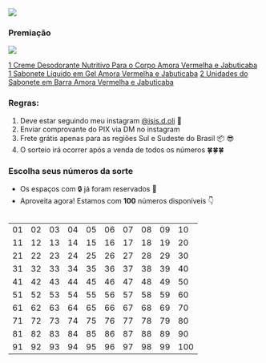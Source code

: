 <img src="https://user-images.githubusercontent.com/5923706/125210608-4dd93c00-e277-11eb-9a22-48676b4d5e55.png" >

### Premiação

<img src="https://user-images.githubusercontent.com/5923706/125210871-cab8e580-e278-11eb-9f4e-e4ac5de736c7.png" >

[1 Creme Desodorante Nutritivo Para o Corpo Amora Vermelha e Jabuticaba](https://www.natura.com.br/p/creme-desodorante-nutritivo-para-o-corpo-tododia-amora-vermelha-e-jabuticaba-400ml/88103?consultoria=isisdoliveira&list_position=3&list_title=Resultado%20de%20Busca)
[1 Sabonete Líquido em Gel Amora Vermelha e Jabuticaba](https://www.natura.com.br/p/sabonete-liquido-em-gel-amora-vermelha-e-jabuticaba-290g-300ml/5870?consultoria=isisdoliveira&list_position=2&list_title=Resultado%20de%20Busca)
[2 Unidades do Sabonete em Barra Amora Vermelha e Jabuticaba](https://www.natura.com.br/p/sabonete-em-barra-puro-vegetal-amora-vermelha-e-jabuticaba-tododia-5un-de-90g/87512?consultoria=isisdoliveira&list_position=1&list_title=Resultado%20de%20Busca)

### Regras:

1. Deve estar seguindo meu instagram <a href="https://www.instagram.com/isis.d.oli" class="fa fa-instagram">@isis.d.oli</a> 🎉
2. Enviar comprovante do PIX via DM no instagram
3. Frete grátis apenas para as regiões Sul e Sudeste do Brasil 📦 😎
4. O sorteio irá ocorrer após a venda de todos os números 🍀🍀🍀

### Escolha seus números da sorte

 - Os espaços com 🔒 já foram reservados 🧐
 - Aproveita agora! Estamos com **100** números disponíveis 👇

<div style="overflow-x:auto;">
  <table>
    <tr>
      <td>01</td>
      <td>02</td>
      <td>03</td>
      <td>04</td>
      <td>05</td>
      <td>06</td>
      <td>07</td>
      <td>08</td>
      <td>09</td>
      <td>10</td>
    </tr>
    <tr>
      <td>11</td>
      <td>12</td>
      <td>13</td>
      <td>14</td>
      <td>15</td>
      <td>16</td>
      <td>17</td>
      <td>18</td>
      <td>19</td>
      <td>20</td>
    </tr>
    <tr>
      <td>21</td>
      <td>22</td>
      <td>23</td>
      <td>24</td>
      <td>25</td>
      <td>26</td>
      <td>27</td>
      <td>28</td>
      <td>29</td>
      <td>30</td>
    </tr>
    <tr>
      <td>31</td>
      <td>32</td>
      <td>33</td>
      <td>34</td>
      <td>35</td>
      <td>36</td>
      <td>37</td>
      <td>38</td>
      <td>39</td>
      <td>40</td>
    </tr>
    <tr>
      <td>41</td>
      <td>42</td>
      <td>43</td>
      <td>44</td>
      <td>45</td>
      <td>46</td>
      <td>47</td>
      <td>48</td>
      <td>49</td>
      <td>50</td>
    </tr>
    <tr>
      <td>51</td>
      <td>52</td>
      <td>53</td>
      <td>54</td>
      <td>55</td>
      <td>56</td>
      <td>57</td>
      <td>58</td>
      <td>59</td>
      <td>60</td>
    </tr>
    <tr>
      <td>61</td>
      <td>62</td>
      <td>63</td>
      <td>64</td>
      <td>65</td>
      <td>66</td>
      <td>67</td>
      <td>68</td>
      <td>69</td>
      <td>70</td>
    </tr>
    <tr>
      <td>71</td>
      <td>72</td>
      <td>73</td>
      <td>74</td>
      <td>75</td>
      <td>76</td>
      <td>77</td>
      <td>78</td>
      <td>79</td>
      <td>80</td>
    </tr>
    <tr>
      <td>81</td>
      <td>82</td>
      <td>83</td>
      <td>84</td>
      <td>85</td>
      <td>86</td>
      <td>87</td>
      <td>88</td>
      <td>89</td>
      <td>90</td>
    </tr>
    <tr>
      <td>91</td>
      <td>92</td>
      <td>93</td>
      <td>94</td>
      <td>95</td>
      <td>96</td>
      <td>97</td>
      <td>98</td>
      <td>99</td>
      <td>100</td>
    </tr>
  </table>
</div>